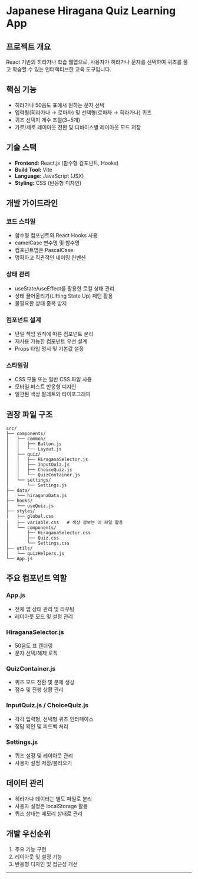 # Japanese Hiragana Quiz Learning App

## 프로젝트 개요
React 기반의 히라가나 학습 웹앱으로, 사용자가 히라가나 문자를 선택하여 퀴즈를 풀고 학습할 수 있는 인터랙티브한 교육 도구입니다.

## 핵심 기능
- 히라가나 50음도 표에서 원하는 문자 선택
- 입력형(히라가나 → 로마자) 및 선택형(로마자 → 히라가나) 퀴즈
- 퀴즈 선택지 개수 조절(3~5개)
- 가로/세로 레이아웃 전환 및 디바이스별 레이아웃 모드 저장

## 기술 스택
- **Frontend:** React.js (함수형 컴포넌트, Hooks)
- **Build Tool:** Vite
- **Language:** JavaScript (JSX)
- **Styling:** CSS (반응형 디자인)

## 개발 가이드라인

### 코드 스타일
- 함수형 컴포넌트와 React Hooks 사용
- camelCase 변수명 및 함수명
- 컴포넌트명은 PascalCase
- 명확하고 직관적인 네이밍 컨벤션

### 상태 관리
- useState/useEffect를 활용한 로컬 상태 관리
- 상태 끌어올리기(Lifting State Up) 패턴 활용
- 불필요한 상태 중복 방지

### 컴포넌트 설계
- 단일 책임 원칙에 따른 컴포넌트 분리
- 재사용 가능한 컴포넌트 우선 설계
- Props 타입 명시 및 기본값 설정

### 스타일링
- CSS 모듈 또는 일반 CSS 파일 사용
- 모바일 퍼스트 반응형 디자인
- 일관된 색상 팔레트와 타이포그래피

## 권장 파일 구조
```
src/
├── components/
│   ├── common/
│   │   ├── Button.js
│   │   └── Layout.js
│   ├── quiz/
│   │   ├── HiraganaSelector.js
│   │   ├── InputQuiz.js
│   │   ├── ChoiceQuiz.js
│   │   └── QuizContainer.js
│   └── settings/
│       └── Settings.js
├── data/
│   └── hiraganaData.js
├── hooks/
│   └── useQuiz.js
├── styles/
│   ├── global.css
│   ├── variable.css   # 색상 정보는 이 파일 활용
│   └── components/
│       ├── HiraganaSelector.css
│       ├── Quiz.css
│       └── Settings.css
├── utils/
│   └── quizHelpers.js
└── App.js
```

## 주요 컴포넌트 역할

### App.js
- 전체 앱 상태 관리 및 라우팅
- 레이아웃 모드 및 설정 관리

### HiraganaSelector.js
- 50음도 표 렌더링
- 문자 선택/해제 로직

### QuizContainer.js
- 퀴즈 모드 전환 및 문제 생성
- 점수 및 진행 상황 관리

### InputQuiz.js / ChoiceQuiz.js
- 각각 입력형, 선택형 퀴즈 인터페이스
- 정답 확인 및 피드백 처리

### Settings.js
- 퀴즈 설정 및 레이아웃 관리
- 사용자 설정 저장/불러오기

## 데이터 관리
- 히라가나 데이터는 별도 파일로 분리
- 사용자 설정은 localStorage 활용
- 퀴즈 상태는 메모리 상태로 관리

## 개발 우선순위
1. 주요 기능 구현
2. 레이아웃 및 설정 기능
3. 반응형 디자인 및 접근성 개선

---